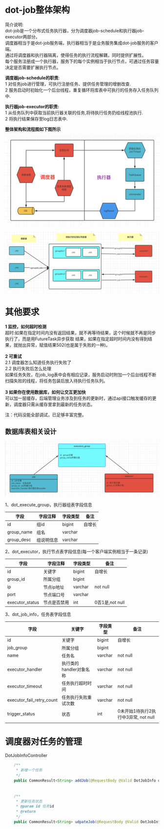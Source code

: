 # dot-job整体架构
简介说明:<br />
dot-job是一个分布式任务执行器，分为调度器job-schedule和执行器job-executor两部分。<br />
调度器相当于是dot-job服务端，执行器相当于是业务服务集成dot-job服务的客户端。<br />
通过将调度器和执行器隔离，使得任务的执行流程解耦，同时提供扩展性。<br />
每个服务注册成一个执行器，服务下的每个实例相当于执行节点，可通过任务容量决定是否需要扩展执行节点。<br />

**调度器job-schedule的职责**:<br />
1 对任务job进行管理，可执行注册任务、提供任务管理的增删改查.<br />
2 服务启动时初始化一个后台线程，重复循环将库表中可执行的任务存入任务队列中.<br />

**执行器job-executor的职责:**  
1 从任务队列中获取当前执行器关联的任务,将待执行任务扔给线程池执行.<br />
2 将执行结果保存至log日志表中.<br />


**整体架构和流程图如下图所示**

![dot-job架构](https://github.com/shuxunyer/dot-job/blob/main/dot-job%20%E6%9E%B6%E6%9E%84%E5%9B%BE.jpg)

![dot-job流程图](https://github.com/shuxunyer/dot-job/blob/main/dot-job%E6%B5%81%E7%A8%8B%E5%9B%BE.jpg)


# 其他要求
**1 监控，如何超时检测**<br />
超时:如果在指定时间内没有返回结果，就不再等待结果，这个时候就不再是同步执行了，而是用FutureTask异步获取
结果，如果在指定超时时间内没有得到结果，就抛出异常，赋值结果502(也是属于失败的一种)。<br /><br />
**2 可重试**<br />
2.1 调度器怎么知道任务执行失败了<br />
2.2 执行失败后怎么处理<br /> 
如果任务失败，在job_log表中会有相应记录，服务启动时附加一个后台线程不断扫描失败的线程，将任务包装后放入待执行任务队列。<br /><br />
**3 如果你在使用数据库，如何让交互更加快**<br /> 
可以加一层缓存，后端管理业务涉及到任务的更新时，通过api接口触发缓存的更新，调度器只需从缓存里拿到最新的任务状态。<br />


注：代码没能全部调试，已足够丰富完整。

## 数据库表相关设计
![dot-job表关联图](https://github.com/shuxunyer/dot-job/blob/main/dot-job%E8%A1%A8%E5%85%B3%E8%81%94%E5%85%B3%E7%B3%BB%E5%9B%BE.jpg)

1、dot_execute_group，执行器组表字段信息

| 字段 | 字段注释 | 字段类型 | 备注         |
| ---- | -------- | -------- | ------------ |
| id   | 组id   | bigint   | 自增长       |
| group_name | 组名     | varchar  |              |
| group_desc | 组说明信息     | varchar  |              |

2、dot_executor，执行节点表字段信息(每一个客户端实例相当于一条记录)

| 字段    | 字段注释     | 字段类型 | 备注            |
| ------- | ------------ | -------- | --------------- |
| id      | 关键字       | bigint   | 自增长          |
| group_id | 所属分组     | bigint   |                 |
| ip      | 节点ip地址   | varchar  | not null        |
| port    | 节点端口号   | varchar  |                 |
| executor_status | 节点是否禁用 | int      | 0否1是,not null |

3、dot_job_info，任务表字段信息

| 字段     | 关键字   | 字段类型 | 备注                                 |
| -------- | -------- | -------- | ------------------------------------ |
| id       | 关键字   | bigint   | 自增长                               |
| job_group  | 所属分组 | bigint   |                                      |
| name     | 任务名   | varchar  | not null                             |
| executor_handler | 执行类的handler对象名称 | varchar  | not null                             |
| executor_timeout | 任务执行超时时间 | varchar  | not null                             |
| executor_fail_retry_count | 任务执行失败重试次数 | varchar  | not null                             |
| trigger_status   | 状态     | int      | 0未开始1待执行2执行中3异常, not null |
                 |


# 调度器对任务的管理

DotJobInfoController

```java
    /**
     * 新增一个任务
     */
    public CommonResult<String> addJob(@RequestBody @Valid DotJobInfo dotJobInfo)


    /**
     * 更新任务状态
     * @param id 任务id
     * @return
     */
    public CommonResult<String> udpateJob(@RequestBody @Valid DotJobInfo dotJobInfo)

  
```

